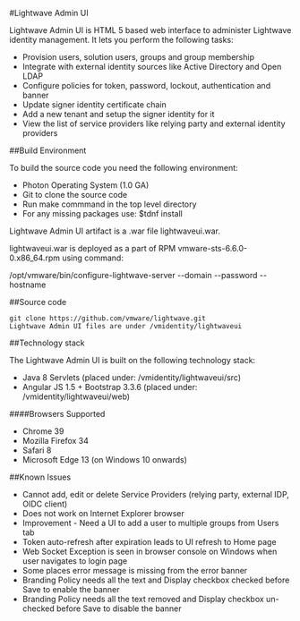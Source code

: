 #Lightwave Admin UI

Lightwave Admin UI is HTML 5 based web interface to administer Lightwave identity management.
It lets you perform the following tasks:
* Provision users, solution users, groups and group membership
* Integrate with external identity sources like Active Directory and Open LDAP
* Configure policies for token, password, lockout, authentication and banner
* Update signer identity certificate chain
* Add a new tenant and setup the signer identity for it
* View the list of service providers like relying party and external identity providers


##Build Environment

To build the source code you need the following environment:

* Photon Operating System (1.0 GA)
* Git to clone the source code
* Run make commmand in the top level directory
* For any missing packages use: $tdnf install <package name>
	
Lightwave Admin UI artifact is a .war file lightwaveui.war.

lightwaveui.war is deployed as a part of RPM vmware-sts-6.6.0-0.x86_64.rpm using command:

/opt/vmware/bin/configure-lightwave-server --domain <domain> --password <pwd> --hostname <ip-address>


##Source code
```
git clone https://github.com/vmware/lightwave.git
Lightwave Admin UI files are under /vmidentity/lightwaveui

```

##Technology stack

The Lightwave Admin UI is built on the following technology stack:
* Java 8 Servlets (placed under: /vmidentity/lightwaveui/src)
* Angular JS 1.5 + Bootstrap 3.3.6 (placed under: /vmidentity/lightwaveui/web)

####Browsers Supported
* Chrome 39
* Mozilla Firefox 34
* Safari 8
* Microsoft Edge 13 (on Windows 10 onwards)

##Known Issues

* Cannot add, edit or delete Service Providers (relying party, external IDP, OIDC client)
* Does not work on Internet Explorer browser
* Improvement - Need a UI to add a user to multiple groups from Users tab
* Token auto-refresh after expiration leads to UI refresh to Home page
* Web Socket Exception is seen in browser console on Windows when user navigates to login page
* Some places error message is missing from the error banner
* Branding Policy needs all the text and Display checkbox checked before Save to enable the banner
* Branding Policy needs all the text removed and  Display checkbox un-checked before Save to disable the banner

